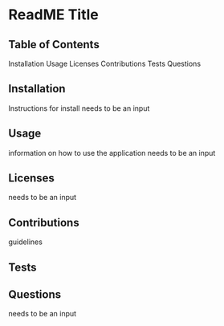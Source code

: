 <!-- below needs to be an input--> 
# ReadME Title 

## Table of Contents
<!-- Reference each one of these so the page moves to each section that is clicked on -->
Installation
Usage
Licenses
Contributions
Tests
Questions
## Installation
Instructions for install needs to be an input
## Usage
information on how to use the application needs to be an input
## Licenses
needs to be an input
## Contributions
guidelines 
## Tests

## Questions
needs to be an input

